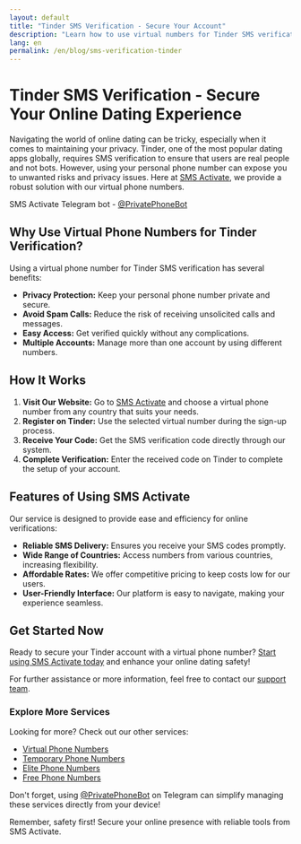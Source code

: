 ```yaml
---
layout: default
title: "Tinder SMS Verification - Secure Your Account"
description: "Learn how to use virtual numbers for Tinder SMS verification without risking your personal information."
lang: en
permalink: /en/blog/sms-verification-tinder
---
```


# Tinder SMS Verification - Secure Your Online Dating Experience

Navigating the world of online dating can be tricky, especially when it comes to maintaining your privacy. Tinder, one of the most popular dating apps globally, requires SMS verification to ensure that users are real people and not bots. However, using your personal phone number can expose you to unwanted risks and privacy issues. Here at [SMS Activate](https://sms-activate.app), we provide a robust solution with our virtual phone numbers.

SMS Activate Telegram bot - [@PrivatePhoneBot](https://t.me/PrivatePhoneBot)

## Why Use Virtual Phone Numbers for Tinder Verification?

Using a virtual phone number for Tinder SMS verification has several benefits:

- **Privacy Protection:** Keep your personal phone number private and secure.
- **Avoid Spam Calls:** Reduce the risk of receiving unsolicited calls and messages.
- **Easy Access:** Get verified quickly without any complications.
- **Multiple Accounts:** Manage more than one account by using different numbers.

## How It Works

1. **Visit Our Website:** Go to [SMS Activate](https://sms-activate.app) and choose a virtual phone number from any country that suits your needs.
2. **Register on Tinder:** Use the selected virtual number during the sign-up process.
3. **Receive Your Code:** Get the SMS verification code directly through our system.
4. **Complete Verification:** Enter the received code on Tinder to complete the setup of your account.

## Features of Using SMS Activate

Our service is designed to provide ease and efficiency for online verifications:

- **Reliable SMS Delivery:** Ensures you receive your SMS codes promptly.
- **Wide Range of Countries:** Access numbers from various countries, increasing flexibility.
- **Affordable Rates:** We offer competitive pricing to keep costs low for our users.
- **User-Friendly Interface:** Our platform is easy to navigate, making your experience seamless.

## Get Started Now

Ready to secure your Tinder account with a virtual phone number? [Start using SMS Activate today](https://sms-activate.app/get-started) and enhance your online dating safety!

For further assistance or more information, feel free to contact our [support team](mailto:support@sms-activate.app).

### Explore More Services

Looking for more? Check out our other services:
- [Virtual Phone Numbers](/virtual-phone-numbers)
- [Temporary Phone Numbers](/temporary-phone-numbers)
- [Elite Phone Numbers](/elite-phone-numbers)
- [Free Phone Numbers](/free-phone-numbers)

Don't forget, using [@PrivatePhoneBot](https://t.me/PrivatePhoneBot) on Telegram can simplify managing these services directly from your device!

Remember, safety first! Secure your online presence with reliable tools from SMS Activate.
